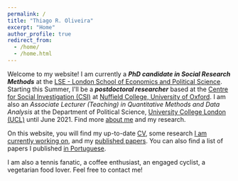 ```yaml
---
permalink: /
title: "Thiago R. Oliveira"
excerpt: "Home"
author_profile: true
redirect_from: 
  - /home/
  - /home.html
---
```


Welcome to my website! I am currently a ***PhD candidate in Social Research Methods*** at the [LSE - London School of Economics and Political Science](http://www.lse.ac.uk/methodology). Starting this Summer, I'll be a ***postdoctoral researcher*** based at the [Centre for Social Investigation (CSI)](http://csi.nuff.ox.ac.uk) at [Nuffield College, University of Oxford](https://www.nuffield.ox.ac.uk). I am also an *Associate Lecturer (Teaching) in Quantitative  Methods and Data Analysis* at the Department of Political Science, [University College London (UCL)](https://www.ucl.ac.uk/political-science/) until June 2021. Find more [about me](https://www.thiagoroliveira.com/aboutme) and my research.

On this website, you will find my up-to-date [CV](https://www.thiagoroliveira.com/cv/), some research [I am currently working on](https://www.thiagoroliveira.com/work-in-progress/), and my [published papers](https://www.thiagoroliveira.com/publications_eng/). You can also find a list of papers I published [in Portuguese](https://www.thiagoroliveira.com/publications_pt/).

I am also a tennis fanatic, a coffee enthusiast, an engaged cyclist, a vegetarian food lover. Feel free to contact me!
